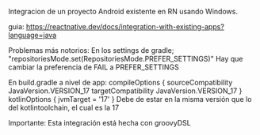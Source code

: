 Integracion de un proyecto Android existente en RN usando Windows.

guia: https://reactnative.dev/docs/integration-with-existing-apps?language=java

Problemas más notorios:
En los settings de gradle; "repositoriesMode.set(RepositoriesMode.PREFER_SETTINGS)" Hay que cambiar la preferencia de FAIL a PREFER_SETTINGS


En build.gradle a nivel de app: 
compileOptions {
        sourceCompatibility JavaVersion.VERSION_17
        targetCompatibility JavaVersion.VERSION_17
    }
    kotlinOptions {
        jvmTarget = '17'
    }
    Debe de estar en la misma versión que lo del kotlintoolchain, el cual es la 17

Importante: Esta integración está hecha con groovyDSL
